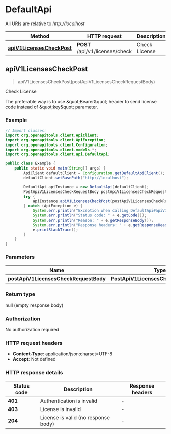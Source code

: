 # DefaultApi

All URIs are relative to *http://localhost*

| Method | HTTP request | Description |
|------------- | ------------- | -------------|
| [**apiV1LicensesCheckPost**](DefaultApi.md#apiV1LicensesCheckPost) | **POST** /api/v1/licenses/check | Check License |



## apiV1LicensesCheckPost

> apiV1LicensesCheckPost(postApiV1LicensesCheckRequestBody)

Check License

The preferable way is to use \&quot;Bearer\&quot; header to send license code instead of \&quot;key\&quot; parameter.

### Example

```java
// Import classes:
import org.openapitools.client.ApiClient;
import org.openapitools.client.ApiException;
import org.openapitools.client.Configuration;
import org.openapitools.client.models.*;
import org.openapitools.client.api.DefaultApi;

public class Example {
    public static void main(String[] args) {
        ApiClient defaultClient = Configuration.getDefaultApiClient();
        defaultClient.setBasePath("http://localhost");

        DefaultApi apiInstance = new DefaultApi(defaultClient);
        PostApiV1LicensesCheckRequestBody postApiV1LicensesCheckRequestBody = new PostApiV1LicensesCheckRequestBody(); // PostApiV1LicensesCheckRequestBody | 
        try {
            apiInstance.apiV1LicensesCheckPost(postApiV1LicensesCheckRequestBody);
        } catch (ApiException e) {
            System.err.println("Exception when calling DefaultApi#apiV1LicensesCheckPost");
            System.err.println("Status code: " + e.getCode());
            System.err.println("Reason: " + e.getResponseBody());
            System.err.println("Response headers: " + e.getResponseHeaders());
            e.printStackTrace();
        }
    }
}
```

### Parameters


| Name | Type | Description  | Notes |
|------------- | ------------- | ------------- | -------------|
| **postApiV1LicensesCheckRequestBody** | [**PostApiV1LicensesCheckRequestBody**](PostApiV1LicensesCheckRequestBody.md)|  | [optional] |

### Return type

null (empty response body)

### Authorization

No authorization required

### HTTP request headers

- **Content-Type**: application/json;charset=UTF-8
- **Accept**: Not defined


### HTTP response details
| Status code | Description | Response headers |
|-------------|-------------|------------------|
| **401** | Authentication is invalid |  -  |
| **403** | License is invalid |  -  |
| **204** | License is valid (no response body) |  -  |

